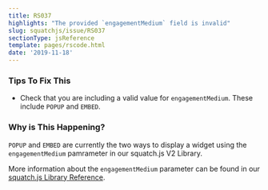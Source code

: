 ```yaml
---
title: RS037
highlights: "The provided `engagementMedium` field is invalid"
slug: squatchjs/issue/RS037
sectionType: jsReference
template: pages/rscode.html
date: '2019-11-18'
---
```


### Tips To Fix This

 - Check that you are including a valid value for `engagementMedium`. These include `POPUP` and `EMBED`.

### Why is This Happening?

`POPUP` and `EMBED` are currently the two ways to display a widget using the `engagementMedium` pamrameter in our squatch.js V2 Library.

More information about the `engagementMedium` parameter can be found in our [squatch.js Library Reference](/developer/squatchjs/v2/reference/).